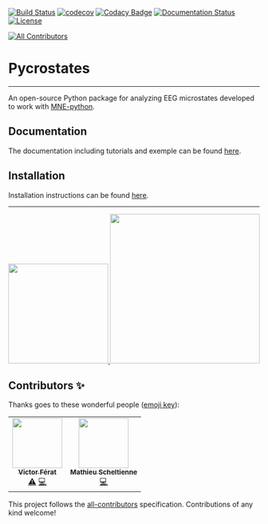 [![Build Status](https://dev.azure.com/vferat/pycrostates/_apis/build/status/vferat.pycrostates?branchName=main)](https://dev.azure.com/vferat/pycrostates/_build/latest?definitionId=1&branchName=main)
[![codecov](https://codecov.io/gh/vferat/pycrostates/branch/master/graph/badge.svg?token=47COGGCGX8)](https://codecov.io/gh/vferat/pycrostates)
[![Codacy Badge](https://app.codacy.com/project/badge/Grade/029e425f90614943b0a944e03922b637)](https://www.codacy.com/gh/vferat/pycrostates/dashboard?utm_source=github.com&amp;utm_medium=referral&amp;utm_content=vferat/pycrostates&amp;utm_campaign=Badge_Grade)
[![Documentation Status](https://readthedocs.org/projects/pycrostates/badge/?version=latest)](https://pycrostates.readthedocs.io/en/latest/?badge=latest)
[![License](https://img.shields.io/badge/License-BSD%203--Clause-blue.svg)](https://opensource.org/licenses/BSD-3-Clause)
<!-- ALL-CONTRIBUTORS-BADGE:START - Do not remove or modify this section -->
[![All Contributors](https://img.shields.io/badge/all_contributors-2-orange.svg?style=flat-square)](#contributors-)
<!-- ALL-CONTRIBUTORS-BADGE:END -->
# Pycrostates
---

An open-source Python package for analyzing EEG microstates developed to work with [MNE-python](https://mne.tools/stable/index.html).

## Documentation

The documentation including tutorials and exemple can be found [here](https://pycrostates.readthedocs.io/en/master).

## Installation

Installation instructions can be found [here](https://pycrostates.readthedocs.io/en/master/install.html).

---
<p float="left">
    <a href="https://www.unige.ch/medecine/neuf/en/researc/grecherche/christoph-michel/">
        <img src="https://raw.githubusercontent.com/vferat/pycrostates/main/docs/_static/img/FBMLAB_logo.png" width="200" />
    </a>
    <a href="https://www.unige.ch/en/university/presentation/">
        <img src="https://raw.githubusercontent.com/vferat/pycrostates/main/docs/_static/img/UNIGE_logo.png" width="300" />
    </a>
</p>

## Contributors ✨

Thanks goes to these wonderful people ([emoji key](https://allcontributors.org/docs/en/emoji-key)):

<!-- ALL-CONTRIBUTORS-LIST:START - Do not remove or modify this section -->
<!-- prettier-ignore-start -->
<!-- markdownlint-disable -->
<table>
  <tr>
    <td align="center"><a href="https://vferat.github.io/about/"><img src="https://avatars.githubusercontent.com/u/28844486?v=4?s=100" width="100px;" alt=""/><br /><sub><b>Victor Férat</b></sub></a><br /><a href="https://github.com/vferat/pycrostates/commits?author=vferat" title="Tests">⚠️</a> <a href="https://github.com/vferat/pycrostates/commits?author=vferat" title="Code">💻</a></td>
    <td align="center"><a href="https://github.com/mscheltienne"><img src="https://avatars.githubusercontent.com/u/73893616?v=4?s=100" width="100px;" alt=""/><br /><sub><b>Mathieu Scheltienne</b></sub></a><br /><a href="https://github.com/vferat/pycrostates/commits?author=mscheltienne" title="Code">💻</a></td>
  </tr>
</table>

<!-- markdownlint-restore -->
<!-- prettier-ignore-end -->

<!-- ALL-CONTRIBUTORS-LIST:END -->

This project follows the [all-contributors](https://github.com/all-contributors/all-contributors) specification. Contributions of any kind welcome!
